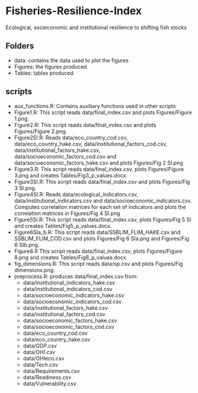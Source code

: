 # Fisheries-Resilience-Index
Ecological, socieconomic and institutional resilience to shifting fish stocks

## Folders

- data: contains the data used to plot the figures
- Figures: the figures produced
- Tables: tables produced

## scripts

- aux_functions.R: Contains auxiliary functions used in other scripts
- Figure1.R: This script reads data/final_index.csv and plots Figures/Figure 1.png.
- Figure2.R: This script reads data/final_index.csv and plots Figures/Figure 2.png.
- Figure2SI.R: Reads data/eco_country_cod.csv, data/eco_country_hake.csv, data/institutional_factors_cod.csv, data/institutional_factors_hake.csv, data/socioeconomic_factors_cod.csv  and data/socioeconomic_factors_hake.csv and plots Figures/Fig 2 SI.png
- Figure3.R: This script reads data/final_index.csv, plots Figures/Figure 3.png and creates Tables/Fig3_p_values.docx.
- Figure3SI.R: This script reads data/final_index.csv and plots Figures/Fig 3 SI.png.
- Figure4SI.R: Reads data/ecological_indicators.csv, data/institutional_indicators.csv and data/socioeconomic_indicators.csv. Computes correlation matrices for each set of indicators and plots the correlation matrices in Figures/Fig 4 SI.png
- Figure5SI.R: This script reads data/final_index.csv, plots Figures/Fig 5 SI and creates Tables/Fig5_p_values.docx.
- Figure6SIa_b.R: This script reads data/SSBLIM_FLIM_HAKE.csv and SSBLIM_FLIM_COD.csv and plots Figures/Fig 6 SIa.png and Figures/Fig 6 SIb.png.
- Figure8.R This script reads data/final_index.csv, plots Figures/Figure 8.png and creates Tables/Fig8_p_values.docx.
- fig_dimensions.R: This script reads data/sp.csv and plots Figures/Fig dimensions.png.
- preprocess.R: produces data/final_index.csv from:
    - data/institutional_indicators_hake.csv
    - data/institutional_indicators_cod.csv
    - data/socioeconomic_indicators_hake.csv
    - data/socioeconomic_indicators_cod.csv
    - data/institutional_factors_hake.csv
    - data/institutional_factors_cod.csv
    - data/socioeconomic_factors_hake.csv
    - data/socioeconomic_factors_cod.csv
    - data/eco_country_cod.csv
    - data/eco_country_hake.csv
    - data/GDP.csv
    - data/OHI.csv
    - data/OHIeco.csv
    - data/Tech.csv
    - data/Requirements.csv
    - data/Readiness.csv
    - data/Vulnerability.csv

